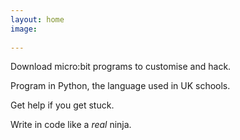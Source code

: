 ```yaml
---
layout: home
image:
  
---
```

<div class="wrap">
<div class="tiles">

<div class="tile">

  <i class="fa fa-download bigicons"></i>
  <p class="post-excerpt">Download micro:bit programs to customise and hack.</p>

</div><!-- /.tile -->

<div class="tile">
    <i class="fa fa-code bigicons"></i>  
  <p class="post-excerpt">Program in Python, the language used in UK schools.</p>
</div><!-- /.tile -->

<div class="tile">
  <i class="fa fa-comments-o bigicons"></i>
  <p class="post-excerpt">Get help if you get stuck.</p>
</div><!-- /.tile -->

<div class="tile">
  <i class="fa fa-cogs bigicons"></i>
  <p class="post-excerpt">Write in code like a <em>real</em> ninja.</p>
</div><!-- /.tile -->

<!-- /.tiles -->

</div>
</div>

<!--
<div class="front-page-left-column-end">
</div>

<div class="front-page-right-column-end">
</div>
-->

<!--

<fieldset>
<form action="//geekteacher.us12.list-manage.com/subscribe/post?u=2bb4bbfd1418ee5ff380a55e9&amp;id=a37d348b5d" method="post" id="mc-embedded-subscribe-form" name="mc-embedded-subscribe-form" class="validate" target="_blank" novalidate>
    <div id="mc_embed_signup_scroll">
	<h3>Join the Mailing List</h3>
<div class="mc-field-group">
	<input type="email" value="" name="EMAIL" class="required email" id="mce-EMAIL">
</div>
	<div id="mce-responses" class="clear">
		<div class="response" id="mce-error-response" style="display:none"></div>
		<div class="response" id="mce-success-response" style="display:none"></div>
	</div>    
    <div style="position: absolute; left: -5000px;" aria-hidden="true"><input type="text" name="b_2bb4bbfd1418ee5ff380a55e9_a37d348b5d" tabindex="-1" value=""></div>
    <div class="clear"><input type="submit" value="Subscribe" name="subscribe" id="mc-embedded-subscribe" class="btn pull-right"></div>
    </div>
</form>
</fieldset>

-->